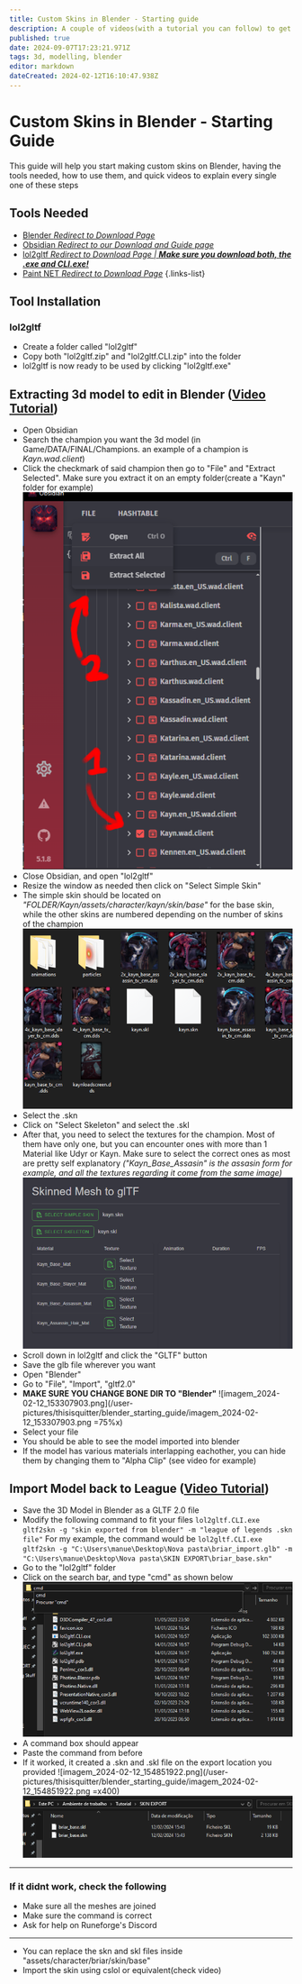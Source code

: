 ```yaml
---
title: Custom Skins in Blender - Starting guide
description: A couple of videos(with a tutorial you can follow) to get started with the very basics of custom skinning
published: true
date: 2024-09-07T17:23:21.971Z
tags: 3d, modelling, blender
editor: markdown
dateCreated: 2024-02-12T16:10:47.938Z
---
```


# Custom Skins in Blender - Starting Guide
This guide will help you start making custom skins on Blender, having the tools needed, how to use them, and quick videos to explain every single one of these steps
## Tools Needed

- [Blender *Redirect to Download Page*](https://www.blender.org)
- [Obsidian *Redirect to our Download and Guide page*](/core-guides/tools/obsidian)
- [lol2gltf *Redirect to Download Page | **Make sure you download both, the .exe and CLI.exe!***](https://github.com/Crauzer/lol2gltf/releases/tag/3.0.3)
- [Paint NET *Redirect to Download Page*](https://www.getpaint.net/download.html#download)
{.links-list}
## Tool Installation
### lol2gltf
- Create a folder called "lol2gltf"
- Copy both "lol2gltf.zip" and "lol2gltf.CLI.zip" into the folder
- lol2gltf is now ready to be used by clicking "lol2gltf.exe"

## Extracting 3d model to edit in Blender ([Video Tutorial](https://www.youtube.com/watch?v=HXfCIvMYYOY&list=PLs0PAKp5tPPvXdbtx012Or5-n9udpG00B&index=2))
- Open Obsidian
- Search the champion you want the 3d model (in Game/DATA/FINAL/Champions. an example of a champion is *Kayn.wad.client*)
- Click the checkmark of said champion then go to "File" and "Extract Selected". Make sure you extract it on an empty folder(create a "Kayn" folder for example)
![imagem_2024-02-12_151800082.png](/user-pictures/thisisquitter/blender_starting_guide/imagem_2024-02-12_151800082.png)
- Close Obsidian, and open "lol2gltf"
- Resize the window as needed then click on "Select Simple Skin"
- The simple skin should be located on *"FOLDER/Kayn/assets/character/kayn/skin/base"* for the base skin, while the other skins are numbered depending on the number of skins of the champion
![imagem_2024-02-12_152137449.png](/user-pictures/thisisquitter/blender_starting_guide/imagem_2024-02-12_152137449.png)
- Select the .skn
- Click on "Select Skeleton" and select the .skl
- After that, you need to select the textures for the champion. Most of them have only one, but you can encounter ones with more than 1 Material like Udyr or Kayn. Make sure to select the correct ones as most are pretty self explanatory *("Kayn_Base_Assasin" is the assasin form for example, and all the textures regarding it come from the same image)*
![imagem_2024-02-12_152542217.png](/user-pictures/thisisquitter/blender_starting_guide/imagem_2024-02-12_152542217.png)
- Scroll down in lol2gltf and click the "GLTF" button
- Save the glb file wherever you want
- Open "Blender"
- Go to "File", "Import", "gltf2.0"
- **MAKE SURE YOU CHANGE BONE DIR TO "Blender"**
![imagem_2024-02-12_153307903.png](/user-pictures/thisisquitter/blender_starting_guide/imagem_2024-02-12_153307903.png =75%x)
- Select your file
- You should be able to see the model imported into blender
- If the model has various materials interlapping eachother, you can hide them by changing them to "Alpha Clip" (see video for example)
## Import Model back to League ([Video Tutorial](https://youtu.be/Zkswkr_uEz4))
- Save the 3D Model in Blender as a GLTF 2.0  file
- Modify the following command to fit your files
`lol2gltf.CLI.exe gltf2skn -g "skin exported from blender" -m "league of legends .skn file"`
For my example, the command would be
`lol2gltf.CLI.exe gltf2skn -g "C:\Users\manue\Desktop\Nova pasta\briar_import.glb" -m "C:\Users\manue\Desktop\Nova pasta\SKIN EXPORT\briar_base.skn"`
- Go to the "lol2gltf" folder
- Click on the search bar, and type "cmd" as shown below
![imagem_2024-02-12_154159242.png](/user-pictures/thisisquitter/blender_starting_guide/imagem_2024-02-12_154159242.png)
- A command box should appear
- Paste the command from before
- If it worked, it created a .skn and .skl file on the export location you provided
![imagem_2024-02-12_154851922.png](/user-pictures/thisisquitter/blender_starting_guide/imagem_2024-02-12_154851922.png =x400)![imagem_2024-02-12_154903496.png](/user-pictures/thisisquitter/blender_starting_guide/imagem_2024-02-12_154903496.png)
---
### If it didnt work, check the following
- Make sure all the meshes are joined
- Make sure the command is correct
- Ask for help on Runeforge's Discord

---
- You can replace the skn and skl files inside "assets/character/briar/skin/base"
- Import the skin using cslol or equivalent(check video)
